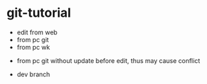 # git-tutorial
- edit from web
- from pc git
- from pc wk
* from pc git without update before edit, thus may cause conflict
- dev branch
